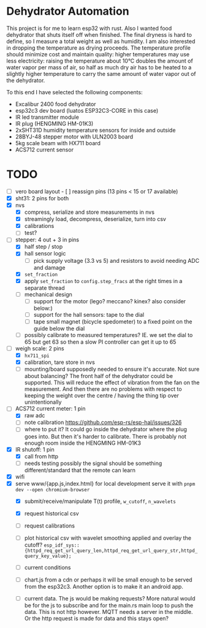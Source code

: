 # Dehydrator Automation

This project is for me to learn esp32 with rust. Also I wanted food dehydrator that shuts itself off when finished. The final dryness is hard to define, so I measure a total weight as well as humidity. I am also interested in dropping the temperature as drying proceeds. The temperature profile should minimize cost and maintain quality: higher temperatures may use less electricity: raising the temperature about 10°C doubles the amount of water vapor per mass of air, so half as much dry air has to be heated to a slightly higher temperature to carry the same amount of water vapor out of the dehydrator.

To this end I have selected the following components:

  - Excalibur 2400 food dehydrator
  - esp32c3 dev board (luatos ESP32C3-CORE in this case)
  - IR led transmitter module
  - IR plug (HENGMING HM-01K3)
  - 2xSHT31D humidity temperature sensors for inside and outside
  - 28BYJ-48 stepper motor with ULN2003 board
  - 5kg scale beam with HX711 board
  - ACS712 current sensor

# TODO

 - [ ] vero board layout
         - [ ] reassign pins (13 pins < 15 or 17 available)
 - [x] sht31: 2 pins for both
 - [x] nvs
   - [x] compress, serialize and store measurements in nvs
   - [x] streamingly load, decompress, deserialize, turn into csv
   - [x] calibrations
   - [ ] test?
 - [ ] stepper: 4 out + 3 in pins
   - [x] half step / stop
   - [x] hall sensor logic
     - [ ] pick supply voltage (3.3 vs 5) and resistors to avoid needing ADC and damage
   - [x] `set_fraction`
   - [x] apply `set_fraction` to `config.step_fracs` at the right times in a separate thread
   - [ ] mechanical design
     - [ ] support for the motor (lego? meccano? kinex? also consider below:)
     - [ ] support for the hall sensors: tape to the dial
     - [ ] tape small magnet (bicycle spedometer) to a fixed point on the guide below the dial
   - [ ] possibly calibrate to measured temperatures? IE. we set the dial to 65 but get 63 so then a slow PI controller can get it up to 65
 - [ ] weigh scale: 2 pins
   - [x] `hx711_spi`
   - [x] calibration, tare store in nvs
   - [ ] mounting/board supposedly needed to ensure it's accurate. Not sure about balancing? The front half of the dehydrator could be supported. This will reduce the effect of vibration from the fan on the measurement. And then there are no problems with respect to keeping the weight over the centre / having the thing tip over unintentionally
 - [ ] ACS712 current meter: 1 pin
   - [x] raw adc
   - [ ] note calibration https://github.com/esp-rs/esp-hal/issues/326
   - [ ] where to put it? It could go inside the dehydrator where the plug goes into. But then it's harder to calibrate. There is probably not enough room inside the HENGMING HM-01K3
 - [x] IR shutoff: 1 pin
   - [x] call from http
   - [ ] needs testing possibly the signal should be something different/standard that the remote can learn
 - [x] wifi
 - [x] serve www/{app.js,index.html} for local development serve it with `pnpm dev --open chromium-browser`
   - [x] submit/receive/manipulate T(t) profile, `w_cutoff`, `n_wavelets`
   - [x] request historical csv
   - [ ] request calibrations
   - [ ] plot historical csv with wavelet smoothing applied and overlay the cutoff? `esp_idf_sys::{httpd_req_get_url_query_len,httpd_req_get_url_query_str,httpd_query_key_value};`

   - [ ] current conditions
   - [ ] chart.js from a cdn or perhaps it will be small enough to be served from the esp32c3. Another option is to make it an android app.
   - [ ] current data. The js would be making requests? More natural would be for the js to subscribe and for the main.rs main loop to push the data. This is not http however. MQTT needs a server in the middle. Or the http request is made for data and this stays open?
